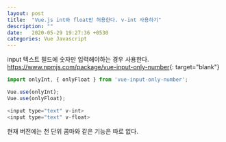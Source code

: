 ```yaml
---
layout: post
title:  "Vue.js int와 float만 허용한다. v-int 사용하기"
description: ""
date:   2020-05-29 19:27:36 +0530
categories: Vue Javascript 
---
```

input 텍스트 필드에 숫자만 입력해야하는 경우 사용한다.  
<https://www.npmjs.com/package/vue-input-only-number>{: target="blank"}

<!-- [더 많은 정보 보기](https://github.com/ohmyzsh/ohmyzsh/wiki/Cheatsheet){: target="_blank"} -->


```javascript
import onlyInt, { onlyFloat } from 'vue-input-only-number';

Vue.use(onlyInt);
Vue.use(onlyFloat);

<input type="text" v-int>
<input type="text" v-float>
```

현재 버전에는 천 단위 콤마와 같은 기능은 따로 없다.


